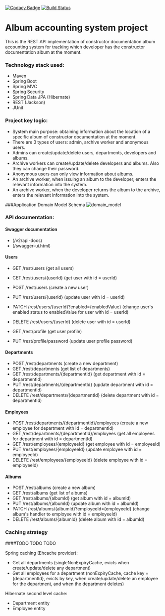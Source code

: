 [![Codacy Badge](https://app.codacy.com/project/badge/Grade/ddae95adbea54bed8afcc56f40b906ff)](https://www.codacy.com/gh/igar15/album-accounting/dashboard)
[![Build Status](https://api.travis-ci.com/igar15/album-accounting.svg?branch=master)](https://travis-ci.com//igar15/album-accounting)

Album accounting system project 
=================================

This is the REST API implementation of constructor documentation album accounting system for tracking which developer has the constructor documentation album at the moment.

### Technology stack used: 
* Maven
* Spring Boot
* Spring MVC
* Spring Security
* Spring Data JPA (Hibernate)
* REST (Jackson)
* JUnit

### Project key logic:
* System main purpose: obtaining information about the location of a specific album of constructor documentation at the moment.
* There are 3 types of users: admin, archive worker and anonymous users.
* Admins can create/update/delete users, departments, developers and albums.
* Archive workers can create/update/delete developers and albums. Also they can change their password.
* Anonymous users can only view information about albums.
* An archive worker, when issuing an album to the developer, enters the relevant information into the system.
* An archive worker, when the developer returns the album to the archive, enters the relevant information into the system.

###Application Domain Model Schema
![domain_model](https://user-images.githubusercontent.com/60218699/120080245-9c17ee80-c0c0-11eb-97b7-e147de9c895c.png)

### API documentation:
#### Swagger documentation
- (/v2/api-docs)
- (/swagger-ui.html)
#### Users
- GET /rest/users (get all users)
- GET /rest/users/{userId} (get user with id = userId)
- POST /rest/users (create a new user)
- PUT /rest/users/{userId} (update user with id = userId)
- PATCH /rest/users/{userId}?enabled={enabledValue} (change user's enabled status to enabledValue for user with id = userId)
- DELETE /rest/users/{userId} (delete user with id = userId)

- GET /rest/profile (get user profile)
- PUT /rest/profile/password (update user profile password)
#### Departments
- POST /rest/departments (create a new department)
- GET /rest/departments (get list of departments)
- GET /rest/departments/{departmentId} (get department with id = departmentId)
- PUT /rest/departments/{departmentId} (update department with id = departmentId)
- DELETE /rest/departments/{departmentId} (delete department with id = departmentId)
#### Employees
- POST /rest/departments/{departmentId}/employees (create a new employee for department with id = departmentId)
- GET /rest/departments/{departmentId}/employees (get all employees for department with id = departmentId)
- GET /rest/employees/{employeeId} (get employee with id = employeeId)
- PUT /rest/employees/{employeeId} (update employee with id = employeeId)
- DELETE /rest/employees/{employeeId} (delete employee with id = employeeId)
#### Albums
- POST /rest/albums (create a new album)
- GET /rest/albums (get list of albums)
- GET /rest/albums/{albumId} (get album with id = albumId)
- PUT /rest/albums/{albumId} (update album with id = albumId)
- PATCH /rest/albums/{albumId}?employeeId={employeeId} (change album's handler to employee with id = employeeId)
- DELETE /rest/albums/{albumId} (delete album with id = albumId)

### Caching strategy

####TODO TODO TODO

Spring caching (Ehcache provider):
- Get all departments (singleNonExpiryCache, evicts when create/update/delete any department)
- Get all employees for a department (nonExpiryCache, cache key = {departmentId}, evicts by key, when create/update/delete an employee for the department, and when the department deletes)  

Hibernate second level cache:
- Department entity
- Employee entity